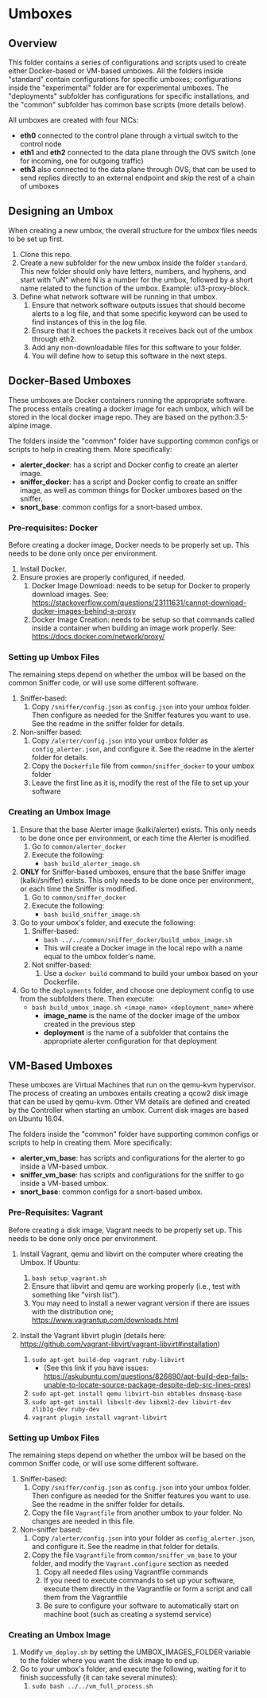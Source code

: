 # Umboxes

## Overview

This folder contains a series of configurations and scripts used to create either Docker-based or VM-based umboxes. All the folders inside "standard" contain configurations for specific umboxes; configurations inside the "experimental" folder are for experimental umboxes. The "deployments" subfolder has configurations for specific installations, and the "common" subfolder has common base scripts (more details below).

All umboxes are created with four NICs: 
- **eth0** connected to the control plane through a virtual switch to the control node
- **eth1** and **eth2** connected to the data plane through the OVS switch (one for incoming, one for outgoing traffic)
- **eth3** also connected to the data plane through OVS, that can be used to send replies directly to an external endpoint and skip the rest of a chain of umboxes

## Designing an Umbox
When creating a new umbox, the overall structure for the umbox files needs to be set up first.

1. Clone this repo.
1. Create a new subfolder for the new umbox inside the folder `standard`. This new folder should only have letters, numbers, and hyphens, and start with "uN" where N is a number for the umbox, followed by a short name related to the function of the umbox. Example: u13-proxy-block.
1. Define what network software will be running in that umbox. 
    1. Ensure that network software outputs issues that should become alerts to a log file, and that some specific keyword can be used to find instances of this in the log file.
    1. Ensure that it echoes the packets it receives back out of the umbox through eth2.
    1. Add any non-downloadable files for this software to your folder.
    1. You will define how to setup this software in the next steps.

## Docker-Based Umboxes

These umboxes are Docker containers running the appropriate software. The process entails creating a docker image for each umbox, which will be stored in the local docker image repo. They are based on the python:3.5-alpine image.

The folders inside the "common" folder have supporting common configs or scripts to help in creating them. More specifically:

- **alerter_docker**: has a script and Docker config to create an alerter image.
- **sniffer_docker**: has a script and Docker config to create an sniffer image, as well as common things for Docker umboxes based on the sniffer.
- **snort_base**: common configs for a snort-based umbox.

### Pre-requisites: Docker
Before creating a docker image, Docker needs to be properly set up. This needs to be done only once per environment.

1. Install Docker.
1. Ensure proxies are properly configured, if needed.
    1. Docker Image Download: needs to be setup for Docker to properly download images. See: https://stackoverflow.com/questions/23111631/cannot-download-docker-images-behind-a-proxy
    1. Docker Image Creation: needs to be setup so that commands called inside a container when building an image work properly. See: https://docs.docker.com/network/proxy/

### Setting up Umbox Files
The remaining steps depend on whether the umbox will be based on the common Sniffer code, or will use some different software.
1. Sniffer-based:
    1. Copy `/sniffer/config.json` as `config.json` into your umbox folder. Then configure as needed for the Sniffer features you want to use. See the readme in the sniffer folder for details.
1. Non-sniffer based:
    1. Copy `/alerter/config.json` into your umbox folder as `config_alerter.json`, and configure it. See the readme in the alerter folder for details.
    1. Copy the `Dockerfile` file from `common/sniffer_docker` to your umbox folder
    1. Leave the first line as it is, modify the rest of the file to set up your software

### Creating an Umbox Image
1. Ensure that the base Alerter image (kalki/alerter) exists. This only needs to be done once per environment, or each time the Alerter is modified.
    1. Go to `common/alerter_docker`
    1. Execute the following:
        - `bash build_alerter_image.sh`
1. **ONLY** for Sniffer-based umboxes, ensure that the base Sniffer image (kalki/sniffer) exists. This only needs to be done once per environment, or each time the Sniffer is modified.
    1. Go to `common/sniffer_docker`
    1. Execute the following:
        - `bash build_sniffer_image.sh`
1. Go to your umbox's folder, and execute the following:
    1. Sniffer-based:
        - `bash ../../common/sniffer_docker/build_umbox_image.sh`
        - This will create a Docker image in the local repo with a name equal to the umbox folder's name.
    2. Not sniffer-based:
        1. Use a `docker build` command to build your umbox based on your Dockerfile.
1. Go to the `deployments` folder, and choose one deployment config to use from the subfolders there. Then execute:
    - `bash build_umbox_image.sh <image_name> <deployment_name>` where
       - **image_name** is the name of the docker image of the umbox created in the previous step
       - **deployment** is the name of a subfolder that contains the appropriate alerter configuration for that deployment
       
## VM-Based Umboxes

These umboxes are Virtual Machines that run on the qemu-kvm hypervisor. The process of creating an umboxes entails creating a qcow2 disk image that can be used by qemu-kvm. Other VM details are defined and created by the Controller when starting an umbox. Current disk images are based on Ubuntu 16.04.

The folders inside the "common" folder have supporting common configs or scripts to help in creating them. More specifically:

- **alerter_vm_base**: has scripts and configurations for the alerter to go inside a VM-based umbox.
- **sniffer_vm_base**: has scripts and configurations for the sniffer to go inside a VM-based umbox.
- **snort_base**: common configs for a snort-based umbox.

### Pre-Requisites: Vagrant
Before creating a disk image, Vagrant needs to be properly set up. This needs to be done only once per environment.

1. Install Vagrant, qemu and libvirt on the computer where creating the Umbox. If Ubuntu:
    1. `bash setup_vagrant.sh`
    1. Ensure that libvirt and qemu are working properly (i.e., test with something like "virsh list").
    1. You may need to install a newer vagrant version if there are issues with the distribution one; https://www.vagrantup.com/downloads.html

1. Install the Vagrant libvirt plugin (details here: https://github.com/vagrant-libvirt/vagrant-libvirt#installation)
    1. `sudo apt-get build-dep vagrant ruby-libvirt `
        - (See this link if you have issues: https://askubuntu.com/questions/826890/apt-build-dep-fails-unable-to-locate-source-package-despite-deb-src-lines-pres)
    1. `sudo apt-get install qemu libvirt-bin ebtables dnsmasq-base`
    1. `sudo apt-get install libxslt-dev libxml2-dev libvirt-dev zlib1g-dev ruby-dev`
    1. `vagrant plugin install vagrant-libvirt`

### Setting up Umbox Files
The remaining steps depend on whether the umbox will be based on the common Sniffer code, or will use some different software.
1. Sniffer-based:
    1. Copy `/sniffer/config.json` as `config.json` into your umbox folder. Then configure as needed for the Sniffer features you want to use. See the readme in the sniffer folder for details.
    1. Copy the file `Vagrantfile` from another umbox to your folder. No changes are needed in this file.
1. Non-sniffer based:
    1. Copy `/alerter/config.json` into your folder as `config_alerter.json`, and configure it. See the readme in that folder for details.
    1. Copy the file `Vagrantfile` from `common/sniffer_vm_base` to your folder, and modify the `Vagrant.configure` section as needed
        1. Copy all needed files using Vagrantfile commands
        1. If you need to execute commands to set up your software, execute them directly in the Vagrantfile or form a script and call them from the Vagrantfile
        1. Be sure to configure your software to automatically start on machine boot (such as creating a systemd service)

### Creating an Umbox Image
1. Modify `vm_deploy.sh` by setting the UMBOX_IMAGES_FOLDER variable to the folder where you want the disk image to end up.
1. Go to your umbox's folder, and execute the following, waiting for it to finish successfully (it can take several minutes):
    1. `sudo bash ../../vm_full_process.sh`
